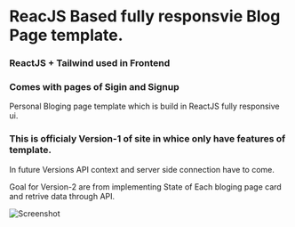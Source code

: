 # ReacJS Based fully responsvie Blog Page template.

### ReactJS + Tailwind used in Frontend

### Comes with pages of Sigin and Signup 

Personal Bloging page template which is build in ReactJS fully responsive ui.

### This is officialy Version-1 of site in whice only have features of template.
In future Versions API context and server side connection have to come.

Goal for Version-2 are from implementing State of Each bloging page card and retrive data through API.

![Screenshot]("https://github.com/devm4n/blogPage/Screenshot%202025-06-03%20120542.png")
